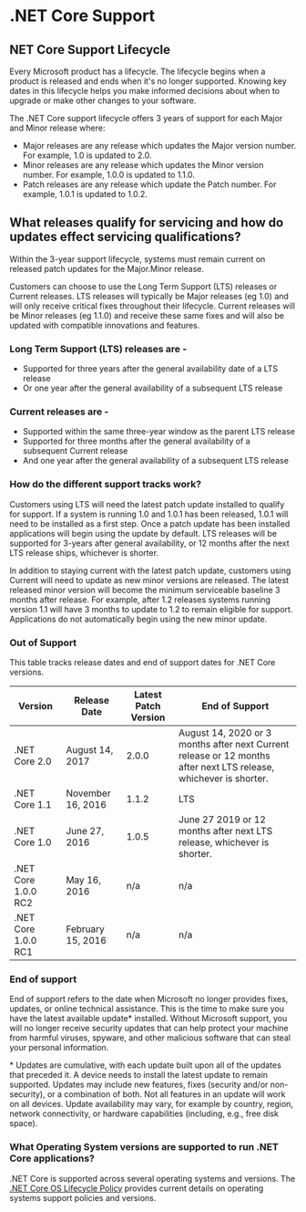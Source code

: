 # .NET Core Support

## NET Core Support Lifecycle

Every Microsoft product has a lifecycle. The lifecycle begins when a product is released and ends when it's no longer supported. Knowing key dates in this lifecycle helps you make informed decisions about when to upgrade or make other changes to your software.

The .NET Core support lifecycle offers 3 years of support for each Major and Minor release where:

* Major releases are any release which updates the Major version number. For example, 1.0 is updated to 2.0.
* Minor releases are any release which updates the Minor version number. For example, 1.0.0 is updated to 1.1.0.
* Patch releases are any release which update the Patch number. For example, 1.0.1 is updated to 1.0.2.

## What releases qualify for servicing and how do updates effect servicing qualifications?</h2>

Within the 3-year support lifecycle, systems must remain current on released patch updates for the Major.Minor release.

Customers can choose to use the Long Term Support (LTS) releases or Current releases. LTS releases will typically be Major releases (eg 1.0) and will only receive critical fixes throughout their lifecycle. Current releases will be Minor releases (eg 1.1.0) and receive these same fixes and will also be updated with compatible innovations and features.

### Long Term Support (LTS) releases are -

* Supported for three years after the general availability date of a LTS release
* Or one year after the general availability of a subsequent LTS release

### Current releases are -

* Supported within the same three-year window as the parent LTS release
* Supported for three months after the general availability of a subsequent Current release
* And one year after the general availability of a subsequent LTS release

### How do the different support tracks work?

Customers using LTS will need the latest patch update installed to qualify for support. If a system is running 1.0 and 1.0.1 has been released, 1.0.1 will need to be installed as a first step. Once a patch update has been installed applications will begin using the update by default. LTS releases will be supported for 3-years after general availability, or 12 months after the next LTS release ships, whichever is shorter.

In addition to staying current with the latest patch update, customers using Current will need to update as new minor versions are released. The latest released minor version will become the minimum serviceable baseline 3 months after release. For example, after 1.2 releases systems running version 1.1 will have 3 months to update to 1.2 to remain eligible for support. Applications do not automatically begin using the new minor update.

### Out of Support

This table tracks release dates and end of support dates for .NET Core versions.


|  Version  |  Release Date  | Latest Patch Version | End of Support |
| -- | -- | -- | -- |
| .NET Core 2.0 | August 14, 2017 | 2.0.0 | August 14, 2020 or 3 months after next Current release or 12 months after next LTS release, whichever is shorter. |
| .NET Core 1.1 | November 16, 2016 | 1.1.2 | LTS | June 27 2019 or 12 months after next LTS release, whichever is shorter. |
| .NET Core 1.0 | June 27, 2016 | 1.0.5 | June 27 2019 or 12 months after next LTS release, whichever is shorter. |
| .NET Core 1.0.0 RC2 | May 16, 2016 | n/a | n/a | September 27, 2016 |
| .NET Core 1.0.0 RC1 | February 15, 2016 | n/a | n/a | July 16, 2016 |

### End of support

End of support refers to the date when Microsoft no longer provides fixes, updates, or online technical assistance. This is the time to make sure you have the latest available update* installed. Without Microsoft support, you will no longer receive security updates that can help protect your machine from harmful viruses, spyware, and other malicious software that can steal your personal information.

\* Updates are cumulative, with each update built upon all of the updates that preceded it. A device needs to install the latest update to remain supported. Updates may include new features, fixes (security and/or non-security), or a combination of both. Not all features in an update will work on all devices. Update availability may vary, for example by country, region, network connectivity, or hardware capabilities (including, e.g., free disk space).

### What Operating System versions are supported to run .NET Core applications?
    
.NET Core is supported across several operating systems and versions. The [.NET Core OS Lifecycle Policy](https://github.com/dotnet/core/blob/master/os-lifecycle-policy.md) provides current details on operating systems support policies and versions.